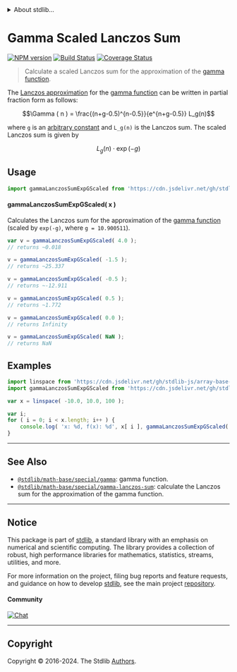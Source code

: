 <!--

@license Apache-2.0

Copyright (c) 2018 The Stdlib Authors.

Licensed under the Apache License, Version 2.0 (the "License");
you may not use this file except in compliance with the License.
You may obtain a copy of the License at

   http://www.apache.org/licenses/LICENSE-2.0

Unless required by applicable law or agreed to in writing, software
distributed under the License is distributed on an "AS IS" BASIS,
WITHOUT WARRANTIES OR CONDITIONS OF ANY KIND, either express or implied.
See the License for the specific language governing permissions and
limitations under the License.

-->


<details>
  <summary>
    About stdlib...
  </summary>
  <p>We believe in a future in which the web is a preferred environment for numerical computation. To help realize this future, we've built stdlib. stdlib is a standard library, with an emphasis on numerical and scientific computation, written in JavaScript (and C) for execution in browsers and in Node.js.</p>
  <p>The library is fully decomposable, being architected in such a way that you can swap out and mix and match APIs and functionality to cater to your exact preferences and use cases.</p>
  <p>When you use stdlib, you can be absolutely certain that you are using the most thorough, rigorous, well-written, studied, documented, tested, measured, and high-quality code out there.</p>
  <p>To join us in bringing numerical computing to the web, get started by checking us out on <a href="https://github.com/stdlib-js/stdlib">GitHub</a>, and please consider <a href="https://opencollective.com/stdlib">financially supporting stdlib</a>. We greatly appreciate your continued support!</p>
</details>

# Gamma Scaled Lanczos Sum

[![NPM version][npm-image]][npm-url] [![Build Status][test-image]][test-url] [![Coverage Status][coverage-image]][coverage-url] <!-- [![dependencies][dependencies-image]][dependencies-url] -->

> Calculate a scaled Lanczos sum for the approximation of the [gamma function][gamma-function].

<section class="intro">

The [Lanczos approximation][lanczos-approximation] for the [gamma function][gamma-function] can be written in partial fraction form as follows:

<!-- <equation class="equation" label="eq:lanczos_approximation" align="center" raw="\Gamma ( n ) = \frac{(n+g-0.5)^{n-0.5}}{e^{n+g-0.5}} L_g(n)" alt="Lanczos approximation for gamma function."> -->

```math
\Gamma ( n ) = \frac{(n+g-0.5)^{n-0.5}}{e^{n+g-0.5}} L_g(n)
```

<!-- <div class="equation" align="center" data-raw-text="\Gamma ( n ) = \frac{(n+g-0.5)^{n-0.5}}{e^{n+g-0.5}} L_g(n)" data-equation="eq:lanczos_approximation">
    <img src="https://cdn.jsdelivr.net/gh/stdlib-js/stdlib@bb29798906e119fcb2af99e94b60407a270c9b32/lib/node_modules/@stdlib/math/base/special/gamma-lanczos-sum-expg-scaled/docs/img/equation_lanczos_approximation.svg" alt="Lanczos approximation for gamma function.">
    <br>
</div> -->

<!-- </equation> -->

where `g` is an [arbitrary constant][@stdlib/constants/float64/gamma-lanczos-g] and `L_g(n)` is the Lanczos sum. The scaled Lanczos sum is given by 

<!-- <equation class="equation" label="eq:scaled_lanczos_sum" align="center" raw="L_g(n) \cdot \exp(-g)" alt="Scaled Lanczos sum."> -->

```math
L_g(n) \cdot \exp(-g)
```

<!-- <div class="equation" align="center" data-raw-text="L_g(n) \cdot \exp(-g)" data-equation="eq:scaled_lanczos_sum">
    <img src="https://cdn.jsdelivr.net/gh/stdlib-js/stdlib@bb29798906e119fcb2af99e94b60407a270c9b32/lib/node_modules/@stdlib/math/base/special/gamma-lanczos-sum-expg-scaled/docs/img/equation_scaled_lanczos_sum.svg" alt="Scaled Lanczos sum.">
    <br>
</div> -->

<!-- </equation> -->

</section>

<!-- /.intro -->



<section class="usage">

## Usage

```javascript
import gammaLanczosSumExpGScaled from 'https://cdn.jsdelivr.net/gh/stdlib-js/math-base-special-gamma-lanczos-sum-expg-scaled@deno/mod.js';
```

#### gammaLanczosSumExpGScaled( x )

Calculates the Lanczos sum for the approximation of the [gamma function][gamma-function] (scaled by `exp(-g)`, where `g = 10.900511`).

```javascript
var v = gammaLanczosSumExpGScaled( 4.0 );
// returns ~0.018

v = gammaLanczosSumExpGScaled( -1.5 );
// returns ~25.337

v = gammaLanczosSumExpGScaled( -0.5 );
// returns ~-12.911

v = gammaLanczosSumExpGScaled( 0.5 );
// returns ~1.772

v = gammaLanczosSumExpGScaled( 0.0 );
// returns Infinity

v = gammaLanczosSumExpGScaled( NaN );
// returns NaN
```

</section>

<!-- /.usage -->

<section class="examples">

## Examples

<!-- eslint no-undef: "error" -->

```javascript
import linspace from 'https://cdn.jsdelivr.net/gh/stdlib-js/array-base-linspace@deno/mod.js';
import gammaLanczosSumExpGScaled from 'https://cdn.jsdelivr.net/gh/stdlib-js/math-base-special-gamma-lanczos-sum-expg-scaled@deno/mod.js';

var x = linspace( -10.0, 10.0, 100 );

var i;
for ( i = 0; i < x.length; i++ ) {
    console.log( 'x: %d, f(x): %d', x[ i ], gammaLanczosSumExpGScaled( x[ i ] ) );
}
```

</section>

<!-- /.examples -->

<!-- Section for related `stdlib` packages. Do not manually edit this section, as it is automatically populated. -->

<section class="related">

* * *

## See Also

-   <span class="package-name">[`@stdlib/math-base/special/gamma`][@stdlib/math/base/special/gamma]</span><span class="delimiter">: </span><span class="description">gamma function.</span>
-   <span class="package-name">[`@stdlib/math-base/special/gamma-lanczos-sum`][@stdlib/math/base/special/gamma-lanczos-sum]</span><span class="delimiter">: </span><span class="description">calculate the Lanczos sum for the approximation of the gamma function.</span>

</section>

<!-- /.related -->

<!-- Section for all links. Make sure to keep an empty line after the `section` element and another before the `/section` close. -->


<section class="main-repo" >

* * *

## Notice

This package is part of [stdlib][stdlib], a standard library with an emphasis on numerical and scientific computing. The library provides a collection of robust, high performance libraries for mathematics, statistics, streams, utilities, and more.

For more information on the project, filing bug reports and feature requests, and guidance on how to develop [stdlib][stdlib], see the main project [repository][stdlib].

#### Community

[![Chat][chat-image]][chat-url]

---

## Copyright

Copyright &copy; 2016-2024. The Stdlib [Authors][stdlib-authors].

</section>

<!-- /.stdlib -->

<!-- Section for all links. Make sure to keep an empty line after the `section` element and another before the `/section` close. -->

<section class="links">

[npm-image]: http://img.shields.io/npm/v/@stdlib/math-base-special-gamma-lanczos-sum-expg-scaled.svg
[npm-url]: https://npmjs.org/package/@stdlib/math-base-special-gamma-lanczos-sum-expg-scaled

[test-image]: https://github.com/stdlib-js/math-base-special-gamma-lanczos-sum-expg-scaled/actions/workflows/test.yml/badge.svg?branch=v0.2.0
[test-url]: https://github.com/stdlib-js/math-base-special-gamma-lanczos-sum-expg-scaled/actions/workflows/test.yml?query=branch:v0.2.0

[coverage-image]: https://img.shields.io/codecov/c/github/stdlib-js/math-base-special-gamma-lanczos-sum-expg-scaled/main.svg
[coverage-url]: https://codecov.io/github/stdlib-js/math-base-special-gamma-lanczos-sum-expg-scaled?branch=v0.2.0

<!--

[dependencies-image]: https://img.shields.io/david/stdlib-js/math-base-special-gamma-lanczos-sum-expg-scaled.svg
[dependencies-url]: https://david-dm.org/stdlib-js/math-base-special-gamma-lanczos-sum-expg-scaled/main

-->

[chat-image]: https://img.shields.io/gitter/room/stdlib-js/stdlib.svg
[chat-url]: https://app.gitter.im/#/room/#stdlib-js_stdlib:gitter.im

[stdlib]: https://github.com/stdlib-js/stdlib

[stdlib-authors]: https://github.com/stdlib-js/stdlib/graphs/contributors

[umd]: https://github.com/umdjs/umd
[es-module]: https://developer.mozilla.org/en-US/docs/Web/JavaScript/Guide/Modules

[deno-url]: https://github.com/stdlib-js/math-base-special-gamma-lanczos-sum-expg-scaled/tree/deno
[deno-readme]: https://github.com/stdlib-js/math-base-special-gamma-lanczos-sum-expg-scaled/blob/deno/README.md
[umd-url]: https://github.com/stdlib-js/math-base-special-gamma-lanczos-sum-expg-scaled/tree/umd
[umd-readme]: https://github.com/stdlib-js/math-base-special-gamma-lanczos-sum-expg-scaled/blob/umd/README.md
[esm-url]: https://github.com/stdlib-js/math-base-special-gamma-lanczos-sum-expg-scaled/tree/esm
[esm-readme]: https://github.com/stdlib-js/math-base-special-gamma-lanczos-sum-expg-scaled/blob/esm/README.md
[branches-url]: https://github.com/stdlib-js/math-base-special-gamma-lanczos-sum-expg-scaled/blob/main/branches.md

[@stdlib/constants/float64/gamma-lanczos-g]: https://github.com/stdlib-js/constants-float64-gamma-lanczos-g/tree/deno

[gamma-function]: https://en.wikipedia.org/wiki/Gamma_function

[lanczos-approximation]: https://en.wikipedia.org/wiki/Lanczos_approximation

<!-- <related-links> -->

[@stdlib/math/base/special/gamma]: https://github.com/stdlib-js/math-base-special-gamma/tree/deno

[@stdlib/math/base/special/gamma-lanczos-sum]: https://github.com/stdlib-js/math-base-special-gamma-lanczos-sum/tree/deno

<!-- </related-links> -->

</section>

<!-- /.links -->
